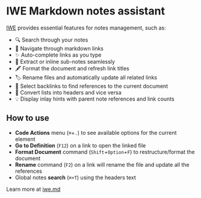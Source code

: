 # IWE Markdown notes assistant

[IWE](https://iwe.md) provides essential features for notes management, such as:

- 🔍 Search through your notes
- 🧭 Navigate through markdown links
- ✨ Auto-complete links as you type
- 🧩 Extract or inline sub-notes seamlessly
- 🖋️ Format the document and refresh link titles
- 🏷️ Rename files and automatically update all related links
- 🔗 Select backlinks to find references to the current document
- 🔄 Convert lists into headers and vice versa
- 💡 Display inlay hints with parent note references and link counts

## How to use

- **Code Actions** menu (`⌘`+`.`) to see available options for the current element
- **Go to Definition** (`F12`) on a link to open the linked file
- **Format Document** command (`Shift`+`Option`+`F`) to restructure/format the document
- **Rename** command (`F2`) on a link will rename the file and update all the references
- Global notes **search** (`⌘+T`) using the headers text

Learn more at [iwe.md](https://iwe.md)
